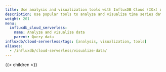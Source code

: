 ```yaml
---
title: Use analysis and visualization tools with InfluxDB Cloud (IOx) APIs
description: Use popular tools to analyze and visualize time series data stored in an InfluxDB bucket powered by IOx.
weight: 201
menu:
  influxdb_cloud_serverless:
    name: Analyze and visualize data
    parent: Query data
influxdb/cloud-serverless/tags: [analysis, visualization, tools]
aliases:
  - /influxdb/cloud-serverless/visualize-data/
---
```


{{< children >}}
